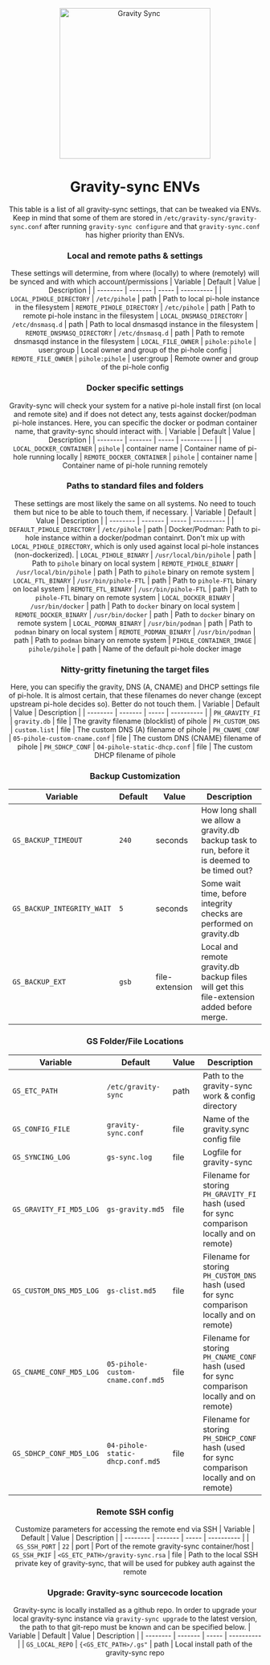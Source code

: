 <p align="center">
<img src="https://vmstan.com/content/images/2021/02/gs-logo.svg" width="300" alt="Gravity Sync">
</p>

<span align="center">

# Gravity-sync ENVs
This table is a list of all gravity-sync settings, that can be tweaked via ENVs. Keep in mind that some of them are stored in `/etc/gravity-sync/gravity-sync.conf` after running `gravity-sync configure` and that `gravity-sync.conf` has higher priority than ENVs.

### Local and remote paths & settings
These settings will determine, from where (locally) to where (remotely) will be synced and with which account/permissions
| Variable | Default | Value | Description |
| -------- | ------- | ----- | ---------- |
| `LOCAL_PIHOLE_DIRECTORY` | `/etc/pihole` | path | Path to local pi-hole instance in the filesystem
| `REMOTE_PIHOLE_DIRECTORY` | `/etc/pihole` | path | Path to remote pi-hole instanc in the filesystem
| `LOCAL_DNSMASQ_DIRECTORY` | `/etc/dnsmasq.d` | path | Path to local dnsmasqd instance in the filesystem
| `REMOTE_DNSMASQ_DIRECTORY`  | `/etc/dnsmasq.d` | path | Path to remote dnsmasqd instance in the filesystem
| `LOCAL_FILE_OWNER`  | `pihole:pihole` | user:group | Local owner and group of the pi-hole config
| `REMOTE_FILE_OWNER` | `pihole:pihole` | user:group | Remote owner and group of the pi-hole config

### Docker specific settings
Gravity-sync will check your system for a native pi-hole install first (on local and remote site) and if does not detect any, tests against docker/podman pi-hole instances.
Here, you can specific the docker or podman container name, that gravity-sync should interact with.
| Variable | Default | Value | Description |
| -------- | ------- | ----- | ---------- |
| `LOCAL_DOCKER_CONTAINER` | `pihole` | container name | Container name of pi-hole running locally
| `REMOTE_DOCKER_CONTAINER` | `pihole` | container name | Container name of pi-hole running remotely

### Paths to standard files and folders
These settings are most likely the same on all systems. No need to touch them but nice to be able to touch them, if necessary.
| Variable | Default | Value | Description |
| -------- | ------- | ----- | ---------- |
| `DEFAULT_PIHOLE_DIRECTORY` | `/etc/pihole` | path | Docker/Podman: Path to pi-hole instance within a docker/podman containrt. Don't mix up with `LOCAL_PIHOLE_DIRECTORY`, which is only used against local pi-hole instances (non-dockerized).
| `LOCAL_PIHOLE_BINARY`  | `/usr/local/bin/pihole` | path | Path to `pihole` binary on local system
| `REMOTE_PIHOLE_BINARY` | `/usr/local/bin/pihole` |  path | Path to `pihole` binary on remote system
| `LOCAL_FTL_BINARY` | `/usr/bin/pihole-FTL` | path | Path to `pihole-FTL` binary on local system
| `REMOTE_FTL_BINARY` | `/usr/bin/pihole-FTL` | path | Path to `pihole-FTL` binary on remote system
| `LOCAL_DOCKER_BINARY` | `/usr/bin/docker` | path | Path to `docker` binary on local system
| `REMOTE_DOCKER_BINARY` | `/usr/bin/docker` | path | Path to `docker` binary on remote system
| `LOCAL_PODMAN_BINARY` | `/usr/bin/podman` | path | Path to `podman` binary on local system
| `REMOTE_PODMAN_BINARY` | `/usr/bin/podman` | path | Path to `podman` binary on remote system
| `PIHOLE_CONTAINER_IMAGE` | `pihole/pihole` | path | Name of the default pi-hole docker image

### Nitty-gritty finetuning the target files
Here, you can specifiy the gravity, DNS (A, CNAME) and DHCP settings file of pi-hole. It is almost certain, that these filenames do never change (except upstream pi-hole decides so). Better do not touch them.
| Variable | Default | Value | Description |
| -------- | ------- | ----- | ---------- |
| `PH_GRAVITY_FI` | `gravity.db` | file | The gravity filename (blocklist) of pihole
| `PH_CUSTOM_DNS` | `custom.list`  | file | The custom DNS (A) filename of pihole
| `PH_CNAME_CONF` | `05-pihole-custom-cname.conf` | file | The custom DNS (CNAME) filename of pihole
| `PH_SDHCP_CONF` | `04-pihole-static-dhcp.conf` | file | The custom DHCP filename of pihole

### Backup Customization
| Variable | Default | Value | Description |
| -------- | ------- | ----- | ---------- |
| `GS_BACKUP_TIMEOUT` | `240` | seconds | How long shall we allow a gravity.db backup task to run, before it is deemed to be timed out?
| `GS_BACKUP_INTEGRITY_WAIT` | `5` | seconds | Some wait time, before integrity checks are performed on gravity.db
| `GS_BACKUP_EXT` | `gsb` | file-extension | Local and remote gravity.db backup files will get this file-extension added before merge.

### GS Folder/File Locations
| Variable | Default | Value | Description |
| -------- | ------- | ----- | ---------- |
| `GS_ETC_PATH` | `/etc/gravity-sync` | path | Path to the gravity-sync work & config directory
| `GS_CONFIG_FILE` | `gravity-sync.conf` | file | Name of the gravity.sync config file
| `GS_SYNCING_LOG` | `gs-sync.log` | file  | Logfile for gravity-sync
| `GS_GRAVITY_FI_MD5_LOG` | `gs-gravity.md5`  | file | Filename for storing `PH_GRAVITY_FI` hash (used for sync comparison locally and on remote)
| `GS_CUSTOM_DNS_MD5_LOG` | `gs-clist.md5`  | file | Filename for storing `PH_CUSTOM_DNS` hash (used for sync comparison locally and on remote)
| `GS_CNAME_CONF_MD5_LOG` | `05-pihole-custom-cname.conf.md5` | file | Filename for storing `PH_CNAME_CONF` hash (used for sync comparison locally and on remote)
| `GS_SDHCP_CONF_MD5_LOG` | `04-pihole-static-dhcp.conf.md5` | file | Filename for storing `PH_SDHCP_CONF` hash (used for sync comparison locally and on remote)

### Remote SSH config
Customize parameters for accessing the remote end via SSH
| Variable | Default | Value | Description |
| -------- | ------- | ----- | ---------- |
| `GS_SSH_PORT` |  `22` | port | Port of the remote gravity-sync container/host
| `GS_SSH_PKIF` | `<GS_ETC_PATH>/gravity-sync.rsa` | file | Path to the local SSH private key of gravity-sync, that will be used for pubkey auth against the remote

### Upgrade: Gravity-sync sourcecode location
Gravity-sync is locally installed as a github repo. In order to upgrade your local gravity-sync instance via `gravity-sync upgrade` to the latest version, the path to that git-repo must be known and can be specified below.
| Variable | Default | Value | Description |
| -------- | ------- | ----- | ---------- |
| `GS_LOCAL_REPO` | `{<GS_ETC_PATH>/.gs"` | path | Local install path of the gravity-sync repo
